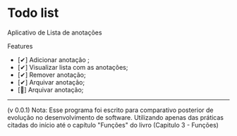 # Todo list

Aplicativo de Lista de anotações


Features
- [✔] Adicionar anotação ;
- [✔] Visualizar lista com as anotações;
- [✔] Remover anotação;
- [✔] Arquivar anotação;
- [🍦] Arquivar anotação;

---
(v 0.0.1)
Nota: Esse programa foi escrito para comparativo posterior de evolução no desenvolvimento de software. Utilizando apenas das práticas citadas do início até o capítulo "Funções" do livro (Capitulo 3 - Funções) 